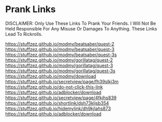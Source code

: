 # Prank Links
DISCLAIMER: Only Use These Links To Prank Your Friends. I Will Not Be Held Responsible For Any Misuse Or Damages To Anything.
These Links Lead To Rickrolls.

https://stuffzez.github.io/modmy/beatsaber/quest-2
https://stuffzez.github.io/modmy/beatsaber/quest-3
https://stuffzez.github.io/modmy/beatsaber/quest-3s
https://stuffzez.github.io/modmy/gorillatag/quest-2
https://stuffzez.github.io/modmy/gorillatag/quest-3
https://stuffzez.github.io/modmy/gorillatag/quest-3s
https://stuffzez.github.io/modmy/download
https://stuffzez.github.io/secretview/page/fh39slkj3m
https://stuffzez.github.io/do-not-click-this-link
https://stuffzez.github.io/adblocker/download
https://stuffzez.github.io/secretview/page/4fkjhs839
https://stuffzez.github.io/shortlink/dsh73kljsb354
https://stuffzez.github.io/hidemylink/dh9kjlahs873
https://stuffzez.github.io/adblocker/download
